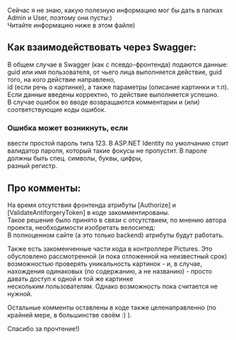 Сейчас я не знаю, какую полезную информацию мог бы дать в папках Admin и User, поэтому они пусты:)  
Читайте информацию ниже в этом файле)  

## Как взаимодействовать через Swagger:

В общем случае в Swagger (как с псевдо-фронтенда) подаются данные: guid или имя пользователя, от чьего лица выполняется действие, guid того, на кого действие направлено,  
id (если речь о картинке), а также параметры (описание картинки и т.п). Если данные введены корректно, то действие выполняется успешно.  
В случае ошибок во вводе возвращаются комментарии и (или) соответствующие коды ошибок.  
### Ошибка может возникнуть, если  
ввести простой пароль типа 123. В ASP.NET Identity по умолчанию стоит валидатор пароля, который такие фокусы не пропустит. В пароле должны быть спец. символы, буквы, цифры,  
разный регистр.

## Про комменты:

На время отсутствия фронтенда атрибуты [Authorize] и [ValidateAntiforgeryToken] в коде закомментированы.  
Такое решение было принято в связи с отсутствием, по мнению автора проекта, необходимости изобретать велосипед:  
В полноценном сайте (а это только backend) атрибуты будут работать.  

Также есть закоменченные части кода в контроллере Pictures. Это обусловлено рассмотренной (и пока отложенной на неизвестный срок) возможностью
проверять уникальность картинок - и, в случае, нахождения одинаковых (по содержанию, а не названию) - просто давать доступ к одной и той же картинке  
нескольким пользователям. Однако возможность пока считается не нужной.  

Остальные комменты оставлены в коде также целенаправленно (по крайней мере, в большинстве своём :) ).

Спасибо за прочтение!)
